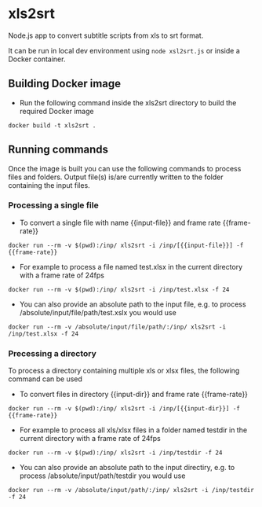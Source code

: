 # xls2srt
Node.js app to convert subtitle scripts from xls to srt format.

It can be run in local dev environment using ```node xsl2srt.js``` or inside a Docker container.

## Building Docker image

* Run the following command inside the xls2srt directory to build the required Docker image

```
docker build -t xls2srt .
```

## Running commands
Once the image is built you can use the following commands to process files and folders. Output file(s) is/are currently written to the folder containing the input files.

### Processing a single file

* To convert a single file with name {{input-file}} and frame rate {{frame-rate}}

```
docker run --rm -v $(pwd):/inp/ xls2srt -i /inp/[{{input-file}}] -f {{frame-rate}}
```

* For example to process a file named test.xlsx in the current directory with a frame rate of 24fps

```
docker run --rm -v $(pwd):/inp/ xls2srt -i /inp/test.xlsx -f 24
```

* You can also provide an absolute path to the input file, e.g. to process /absolute/input/file/path/test.xslx you would use

```
docker run --rm -v /absolute/input/file/path/:/inp/ xls2srt -i /inp/test.xlsx -f 24
```

### Precessing a directory

To process a directory containing multiple xls or xlsx files, the following command can be used

* To convert files in directory {{input-dir}} and frame rate {{frame-rate}}

```
docker run --rm -v $(pwd):/inp/ xls2srt -i /inp/[{{input-dir}}] -f {{frame-rate}}
```

* For example to process all xls/xlsx files in a folder named testdir in the current directory with a frame rate of 24fps

```
docker run --rm -v $(pwd):/inp/ xls2srt -i /inp/testdir -f 24
```

* You can also provide an absolute path to the input directiry, e.g. to process /absolute/input/path/testdir you would use

```
docker run --rm -v /absolute/input/path/:/inp/ xls2srt -i /inp/testdir -f 24
```

